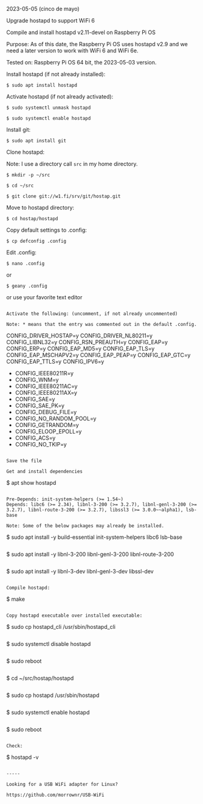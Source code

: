 2023-05-05 (cinco de mayo)

Upgrade hostapd to support WiFi 6

Compile and install hostapd v2.11-devel on Raspberry Pi OS

Purpose: As of this date, the Raspberry Pi OS uses hostapd v2.9
and we need a later version to work with WiFi 6 and WiFi 6e.

Tested on: Raspberry Pi OS 64 bit, the 2023-05-03 version.

Install hostapd (if not already installed):

```
$ sudo apt install hostapd
```

Activate hostapd (if not already activated):

```
$ sudo systemctl unmask hostapd
```

```
$ sudo systemctl enable hostapd
```

Install git:

```
$ sudo apt install git
```

Clone hostapd:

Note: I use a directory call `src` in my home directory.

```
$ mkdir -p ~/src
```

```
$ cd ~/src
```

```
$ git clone git://w1.fi/srv/git/hostap.git
```

Move to hostapd directory:

```
$ cd hostap/hostapd
```

Copy default settings to .config:

```
$ cp defconfig .config
```

Edit .config:

```
$ nano .config
```

or

```
$ geany .config
```

or
  use your favorite text editor
```

Activate the following: (uncomment, if not already uncommented)

Note: * means that the entry was commented out in the default .config.

```
CONFIG_DRIVER_HOSTAP=y
CONFIG_DRIVER_NL80211=y
CONFIG_LIBNL32=y
CONFIG_RSN_PREAUTH=y
CONFIG_EAP=y
CONFIG_ERP=y
CONFIG_EAP_MD5=y
CONFIG_EAP_TLS=y
CONFIG_EAP_MSCHAPV2=y
CONFIG_EAP_PEAP=y
CONFIG_EAP_GTC=y
CONFIG_EAP_TTLS=y
CONFIG_IPV6=y
* CONFIG_IEEE80211R=y
* CONFIG_WNM=y
* CONFIG_IEEE80211AC=y
* CONFIG_IEEE80211AX=y
* CONFIG_SAE=y
* CONFIG_SAE_PK=y
* CONFIG_DEBUG_FILE=y
* CONFIG_NO_RANDOM_POOL=y
* CONFIG_GETRANDOM=y
* CONFIG_ELOOP_EPOLL=y
* CONFIG_ACS=y
* CONFIG_NO_TKIP=y
```

Save the file

Get and install dependencies

```
$ apt show hostapd
```

Pre-Depends: init-system-helpers (>= 1.54~)
Depends: libc6 (>= 2.34), libnl-3-200 (>= 3.2.7), libnl-genl-3-200 (>= 3.2.7), libnl-route-3-200 (>= 3.2.7), libssl3 (>= 3.0.0~~alpha1), lsb-base

Note: Some of the below packages may already be installed.

```
$ sudo apt install -y build-essential init-system-helpers libc6 lsb-base
```

```
$ sudo apt install -y libnl-3-200 libnl-genl-3-200 libnl-route-3-200
```

```
$ sudo apt install -y libnl-3-dev libnl-genl-3-dev libssl-dev

```

Compile hostapd:

```
$ make
```

Copy hostapd executable over installed executable:

```
$ sudo cp hostapd_cli /usr/sbin/hostapd_cli
```

```
$ sudo systemctl disable hostapd
```

```
$ sudo reboot
```

```
$ cd ~/src/hostap/hostapd
```

```
$ sudo cp hostapd /usr/sbin/hostapd
```

```
$ sudo systemctl enable hostapd
```

```
$ sudo reboot
```

Check:

```
$ hostapd -v
```

-----

Looking for a USB WiFi adapter for Linux?

https://github.com/morrownr/USB-WiFi

